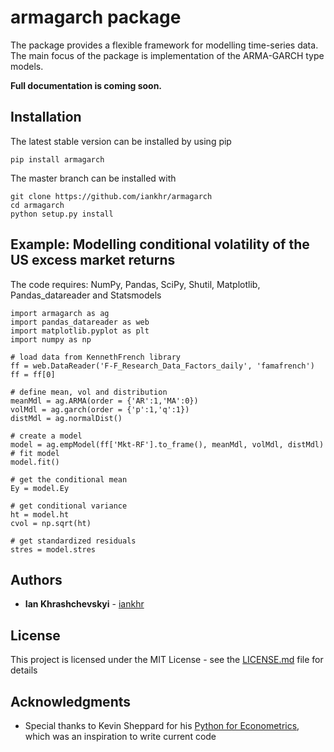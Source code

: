 # armagarch package
The package provides a flexible framework for modelling time-series data. The main focus of the package is implementation of the ARMA-GARCH type models.

**Full documentation is coming soon.**

## Installation

The latest stable version can be installed by using pip
```
pip install armagarch
```

The master branch can be installed with

```
git clone https://github.com/iankhr/armagarch
cd armagarch
python setup.py install
```
  

## Example: Modelling conditional volatility of the US excess market returns

The code requires: NumPy, Pandas, SciPy, Shutil, Matplotlib, Pandas_datareader and Statsmodels


```
import armagarch as ag
import pandas_datareader as web
import matplotlib.pyplot as plt
import numpy as np

# load data from KennethFrench library
ff = web.DataReader('F-F_Research_Data_Factors_daily', 'famafrench')
ff = ff[0]

# define mean, vol and distribution
meanMdl = ag.ARMA(order = {'AR':1,'MA':0})
volMdl = ag.garch(order = {'p':1,'q':1})
distMdl = ag.normalDist()

# create a model
model = ag.empModel(ff['Mkt-RF'].to_frame(), meanMdl, volMdl, distMdl)
# fit model
model.fit()

# get the conditional mean
Ey = model.Ey

# get conditional variance
ht = model.ht
cvol = np.sqrt(ht)

# get standardized residuals
stres = model.stres

````


## Authors

* **Ian Khrashchevskyi** - [iankhr](https://github.com/iankhr)

## License

This project is licensed under the MIT License - see the [LICENSE.md](LICENSE.md) file for details

## Acknowledgments

* Special thanks to Kevin Sheppard for his [Python for Econometrics](https://www.kevinsheppard.com/Python_for_Econometrics), which was an inspiration to write current code

